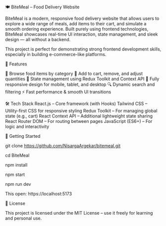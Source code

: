🍽️ BiteMeal – Food Delivery Website 

BiteMeal is a modern, responsive food delivery website that allows users to explore a wide range of meals, add items to their cart, and simulate a smooth ordering experience. Built purely using frontend technologies, BiteMeal showcases real-time UI interaction, state management, and sleek design — all without a backend.

This project is perfect for demonstrating strong frontend development skills, especially in building e-commerce-like platforms.


🧾 Features

🍕 Browse food items by category 
🛒 Add to cart, remove, and adjust quantities
🧠 State management using Redux Toolkit and Context API
📱 Fully responsive design for mobile, tablet, and desktop
🔍 Dynamic search and filtering 
⚡ Fast performance & smooth UI transitions

🛠️ Tech Stack
React.js – Core framework (with Hooks)
Tailwind CSS – Utility-first CSS for responsive styling
Redux Toolkit – For managing global state (e.g., cart)
React Context API – Additional lightweight state sharing
React Router DOM – For routing between pages
JavaScript (ES6+) – For logic and interactivity

🚀 Getting Started

git clone https://github.com/NisargaArgekar/bitemeal.git

cd BiteMeal

npm install

npm start

npm run dev

This open: https://localhost:5173

📜 License

This project is licensed under the MIT License – use it freely for learning and personal use.


